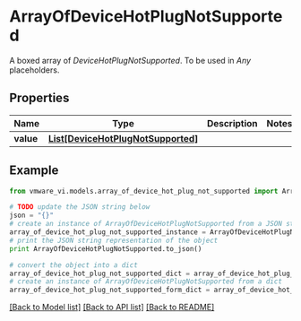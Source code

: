 # ArrayOfDeviceHotPlugNotSupported

A boxed array of *DeviceHotPlugNotSupported*. To be used in *Any* placeholders. 

## Properties
Name | Type | Description | Notes
------------ | ------------- | ------------- | -------------
**value** | [**List[DeviceHotPlugNotSupported]**](DeviceHotPlugNotSupported.md) |  | 

## Example

```python
from vmware_vi.models.array_of_device_hot_plug_not_supported import ArrayOfDeviceHotPlugNotSupported

# TODO update the JSON string below
json = "{}"
# create an instance of ArrayOfDeviceHotPlugNotSupported from a JSON string
array_of_device_hot_plug_not_supported_instance = ArrayOfDeviceHotPlugNotSupported.from_json(json)
# print the JSON string representation of the object
print ArrayOfDeviceHotPlugNotSupported.to_json()

# convert the object into a dict
array_of_device_hot_plug_not_supported_dict = array_of_device_hot_plug_not_supported_instance.to_dict()
# create an instance of ArrayOfDeviceHotPlugNotSupported from a dict
array_of_device_hot_plug_not_supported_form_dict = array_of_device_hot_plug_not_supported.from_dict(array_of_device_hot_plug_not_supported_dict)
```
[[Back to Model list]](../README.md#documentation-for-models) [[Back to API list]](../README.md#documentation-for-api-endpoints) [[Back to README]](../README.md)


